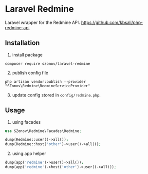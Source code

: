 # Laravel Redmine

Laravel wrapper for the Redmine API. https://github.com/kbsali/php-redmine-api

## Installation

1. install package

`composer require szonov/laravel-redmine`

2. publish config file

`php artisan vendor:publish --provider "SZonov\Redmine\RedmineServiceProvider"`

3. update config stored in `config/redmine.php`.

## Usage

1. using facades

```php
use SZonov\Redmine\Facades\Redmine;

dump(Redmine::user()->all());
dump(Redmine::host('other')->user()->all());
```

2. using app helper

```php
dump(app('redmine')->user()->all());
dump(app('redmine')->host('other')->user()->all());
```
